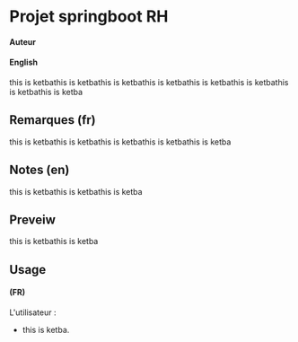 # Projet springboot RH

#### Auteur


#### English
this is ketbathis is ketbathis is ketbathis is ketbathis is ketbathis is ketbathis is ketbathis is ketba


## Remarques (fr)
this is ketbathis is ketbathis is ketbathis is ketbathis is ketba


## Notes (en)

this is ketbathis is ketbathis is ketba

## Preveiw
this is ketbathis is ketba

## Usage

#### (FR)

L'utilisateur :

- this is ketba.
